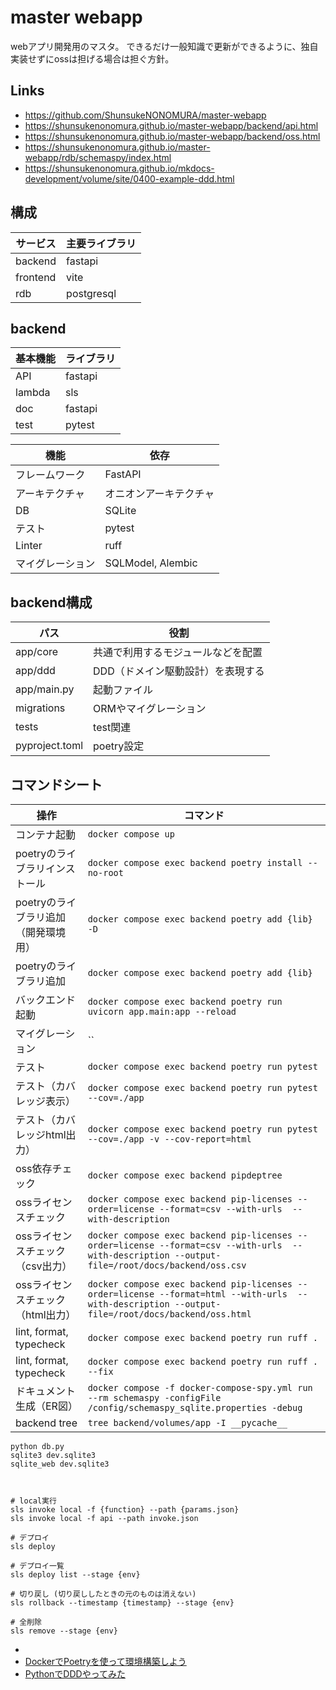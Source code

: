
# master webapp
webアプリ開発用のマスタ。
できるだけ一般知識で更新ができるように、独自実装せずにossは担げる場合は担ぐ方針。

## Links
- https://github.com/ShunsukeNONOMURA/master-webapp
- https://shunsukenonomura.github.io/master-webapp/backend/api.html
- https://shunsukenonomura.github.io/master-webapp/backend/oss.html
- https://shunsukenonomura.github.io/master-webapp/rdb/schemaspy/index.html
- https://shunsukenonomura.github.io/mkdocs-development/volume/site/0400-example-ddd.html

## 構成
| サービス | 主要ライブラリ |
| -------- | -------------- |
| backend  | fastapi        |
| frontend | vite           |
| rdb      | postgresql     |

## backend
| 基本機能 | ライブラリ |
| -------- | ---------- |
| API      | fastapi    |
| lambda   | sls        |
| doc      | fastapi    |
| test     | pytest     |

| 機能             | 依存                   |
| ---------------- | ---------------------- |
| フレームワーク   | FastAPI                |
| アーキテクチャ   | オニオンアーキテクチャ |
| DB               | SQLite                 |
| テスト           | pytest                 |
| Linter           | ruff                   |
| マイグレーション | SQLModel, Alembic      |

## backend構成
| パス           | 役割                               |
| -------------- | ---------------------------------- |
| app/core       | 共通で利用するモジュールなどを配置 |
| app/ddd        | DDD（ドメイン駆動設計）を表現する  |
| app/main.py    | 起動ファイル                       |
| migrations     | ORMやマイグレーション              |
| tests          | test関連                           |
| pyproject.toml | poetry設定                         |

## コマンドシート
| 操作                                 | コマンド                                                                                                                                           |
| ------------------------------------ | -------------------------------------------------------------------------------------------------------------------------------------------------- |
| コンテナ起動                         | `docker compose up`                                                                                                                                |
| poetryのライブラリインストール       | `docker compose exec backend poetry install --no-root`                                                                                             |
| poetryのライブラリ追加（開発環境用） | `docker compose exec backend poetry add {lib} -D`                                                                                                  |
| poetryのライブラリ追加               | `docker compose exec backend poetry add {lib}`                                                                                                     |
| バックエンド起動                     | `docker compose exec backend poetry run uvicorn app.main:app --reload`                                                                             |
| マイグレーション                     | ``                                                                                                                                                 |
| テスト                               | `docker compose exec backend poetry run pytest`                                                                                                    |
| テスト（カバレッジ表示）             | `docker compose exec backend poetry run pytest --cov=./app`                                                                                        |
| テスト（カバレッジhtml出力）         | `docker compose exec backend poetry run pytest --cov=./app -v --cov-report=html`                                                                   |
| oss依存チェック                      | `docker compose exec backend pipdeptree`                                                                                                           |
| ossライセンスチェック                | `docker compose exec backend pip-licenses --order=license --format=csv --with-urls  --with-description`                                            |
| ossライセンスチェック（csv出力）     | `docker compose exec backend pip-licenses --order=license --format=csv --with-urls  --with-description --output-file=/root/docs/backend/oss.csv`   |
| ossライセンスチェック（html出力）    | `docker compose exec backend pip-licenses --order=license --format=html --with-urls  --with-description --output-file=/root/docs/backend/oss.html` |
| lint, format, typecheck              | `docker compose exec backend poetry run ruff .`                                                                                                    |
| lint, format, typecheck              | `docker compose exec backend poetry run ruff . --fix`                                                                                              |
| ドキュメント生成（ER図）             | `docker compose -f docker-compose-spy.yml run --rm schemaspy -configFile /config/schemaspy_sqlite.properties -debug`                               |
| backend tree                         | `tree backend/volumes/app -I __pycache__`                                                                                                          |


```
python db.py
sqlite3 dev.sqlite3
sqlite_web dev.sqlite3



# local実行
sls invoke local -f {function} --path {params.json}
sls invoke local -f api --path invoke.json

# デプロイ
sls deploy

# デプロイ一覧
sls deploy list --stage {env}

# 切り戻し (切り戻ししたときの元のものは消えない)
sls rollback --timestamp {timestamp} --stage {env}

# 全削除
sls remove --stage {env}
```

- []()
- [DockerでPoetryを使って環境構築しよう](https://book.st-hakky.com/hakky/try-poetry-on-docker/)
- [PythonでDDDやってみた](https://techtekt.persol-career.co.jp/entry/tech/231220_02)